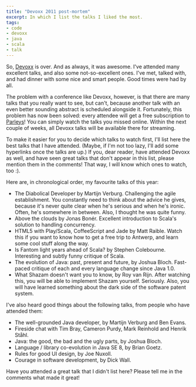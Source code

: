 ```yaml
---
title: "Devoxx 2011 post-mortem"
excerpt: In which I list the talks I liked the most.
tags:
- code
- devoxx
- java
- scala
- talk
---
```

So, [Devoxx](http://www.devoxx.com/display/DV11/Home) is over. And as always,
it was awesome. I've attended many excellent talks, and also some
not-so-excellent ones. I've met, talked with, and had dinner with some nice and
smart people. Good times were had by all.

The problem with a conference like Devoxx, however, is that there are many
talks that you really want to see, but can't, because another talk with an even
better sounding abstract is scheduled alongside it. Fortunately, this problem
has now been solved: every attendee will get a free subscription to
[Parleys](http://www.parleys.com/#st=4&amp;id=102998)! You can simply watch the
talks you missed online. Within the next couple of weeks, all Devoxx talks will
be available there for streaming.

To make it easier for you to decide which talks to watch first, I'll list here
the best talks that I have attended. (Maybe, if I'm not too lazy, I'll add some
hyperlinks once the talks are up.) If you, dear reader, have attended Devoxx as
well, and have seen great talks that don't appear in this list, please mention
them in the comments! That way, I will know which ones to watch, too :).

Here are, in chronological order, my favourite talks of this year:

* The Diabolical Developer by Martijn Verburg. Challenging the agile
  establishment. You constantly need to think about the advice he gives,
  because it's never quite clear when he's serious and when he's ironic. Often,
  he's somewhere in between. Also, I thought he was quite funny.
* Above the clouds by Jonas Bonér. Excellent introduction to Scala's solution
  to handling concurrency.
* HTML5 with Play/Scala, CoffeeScript and Jade by Matt Raible. Watch this if
  you want to know how to get a free trip to Antwerp, and learn some cool stuff
  along the way.
* Is Fantom light years ahead of Scala? by Stephen Colebourne. Interesting and
  subtly funny critique of Scala.
* The evolution of Java: past, present and future, by Joshua Bloch. Fast-paced
  critique of each and every language change since Java 1.0.
* What Shazam doesn't want you to know, by Roy van Rijn. After watching this,
  you will be able to implement Shazam yourself. Seriously. Also, you will have
  learned something about the dark side of the software patent system.

I've also heard good things about the following talks, from people who have
attended them:

* The well-grounded Java developer, by Martijn Verburg and Ben Evans.
* Fireside chat with Tim Bray, Cameron Purdy, Mark Reinhold and Henrik Ståhl.
* Java: the good, the bad and the ugly parts, by Joshua Bloch.
* Language / library co-evolution in Java SE 8, by Brian Goetz.
* Rules for good UI design, by Joe Nuxoll.
* Courage in software development, by Dick Wall.

Have you attended a great talk that I didn't list here? Please tell me in the
comments what made it great!

